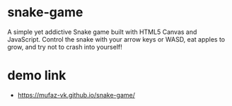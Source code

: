 # snake-game
A simple yet addictive Snake game built with HTML5 Canvas and JavaScript. Control the snake with your arrow keys or WASD, eat apples to grow, and try not to crash into yourself!


# demo link
- https://mufaz-vk.github.io/snake-game/
